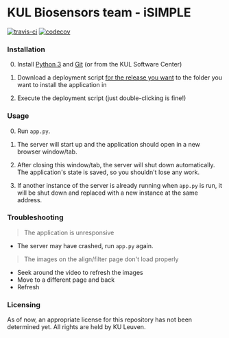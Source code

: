# KUL Biosensors team - iSIMPLE
[![travis-ci](https://travis-ci.org/ybnd/isimple.svg?branch=develop)](https://travis-ci.org/ybnd/isimple)
[![codecov](https://codecov.io/gh/ybnd/isimple/branch/develop/graph/badge.svg)](https://codecov.io/gh/ybnd/isimple)


### Installation  

0. Install [Python 3](https://www.python.org/downloads/) and [Git](https://git-scm.com/downloads) (or from the KUL Software Center)

1. Download a deployment script [for the release you want](https://github.com/ybnd/isimple/releases) to the folder you want to install the application in

2. Execute the deployment script (just double-clicking is fine!)

### Usage

0. Run `app.py`.

1. The server will start up and the application should open in a new browser window/tab.

2. After closing this window/tab, the server will shut down automatically. The application's state is saved, so you shouldn't lose any work.

3. If another instance of the server is already running when `app.py` is run, it will be shut down and replaced with a new instance at the same address.

### Troubleshooting

> The application is unresponsive
- The server may have crashed, run `app.py` again.

> The images on the align/filter page don't load properly
- Seek around the video to refresh the images
- Move to a different page and back
- Refresh

### Licensing

As of now, an appropriate license for this repository has not been determined yet. All rights are held by KU Leuven.
